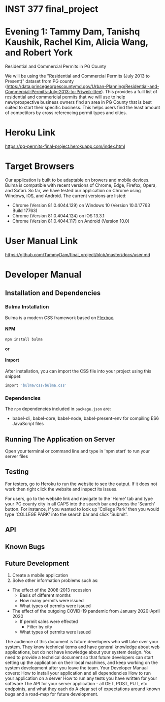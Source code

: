 # INST 377 final_project
# Evening 1: Tammy Dam, Tanishq Kaushik, Rachel Kim, Alicia Wang, and Robert York

Residential and Commercial Permits in PG County

We will be using the "Residential and Commercial Permits (July 2013 to Present)" dataset from PG county
(https://data.princegeorgescountymd.gov/Urban-Planning/Residential-and-Commercial-Permits-July-2013-to-Pr/weik-ttee). This 
provides a fulll list of residential and commericial permits that we will use to help new/prospective business owners find an
area in PG County that is best suited to start their specific business. This helps users find the least amount of competitors 
by cross referencing permit types and cities. 

# Heroku Link
https://pg-permits-final-project.herokuapp.com/index.html

# Target Browsers
Our application is built to be adaptable on browers and mobile devices. Bulma is compatible with recent versions of Chrome, Edge, Firefox, Opera, and Safari. So far, we have tested our application on Chrome using Windows, iOS, and Android. The current versions are listed:

* Chrome (Version 81.0.4044.129) on Windows 10 (Version 10.0.17763 Build 17763)
* Chrome (Version 81.0.4044.124) on iOS 13.3.1
* Chrome (Version 81.0.4044.117) on Android (Version 10.0)

# User Manual Link
https://github.com/TammyDam/final_project/blob/master/docs/user.md

# Developer Manual 

## Installation and Dependencies

### Bulma Installation
Bulma is a modern CSS framework based on [Flexbox](https://developer.mozilla.org/en-US/docs/Web/CSS/CSS_Flexible_Box_Layout/Using_CSS_flexible_boxes).

#### NPM

```sh
npm install bulma
```

**or**

#### Import
After installation, you can import the CSS file into your project using this snippet:

```sh
import 'bulma/css/bulma.css'
```

### Dependencies
The `npm` dependencies included in `package.json` are:

* babel-cli, babel-core, babel-node, babel-present-env for compiling ES6 JavaScript files


## Running The Application on Server
Open your terminal or command line and type in 'npm start' to run your server files

## Testing 
For testers, go to Heroku to run the website to see the output. If it does not work then right click the website and inspect its issues.

For users, go to the website link and navigate to the 'Home' tab and type your PG county city in all CAPS into the search bar and press the 'Search' button. For instance, if you wanted to look up 'College Park' then you would type 'COLLEGE PARK' into the search bar and click 'Submit'.

## API


## Known Bugs

## Future Development
1. Create a mobile application
2. Solve other information problems such as:
*  The effect of the 2008-2013 recession
    * Basis of different months
    * How many permits were issued
    * What types of permits were issued
* The effect of the outgoing COVID-19 pandemic from January 2020-April 2020
    * If permit sales were effected
        * Filter by city
    * What types of permits were issued


The audience of this document is future developers who will take over your system.
They know technical terms and have general knowledge about web applications, but do not have knowledge about your system design.
You need to provide a technical document so that future developers can start setting up the application on their local machines, and keep working on the system development after you leave the team.
Your Developer Manual covers:
How to install your application and all dependencies
How to run your application on a server
How to run any tests you have written for your software
The API for your server application - all GET, POST, PUT, etc endpoints, and what they each do
A clear set of expectations around known bugs and a road-map for future development.
